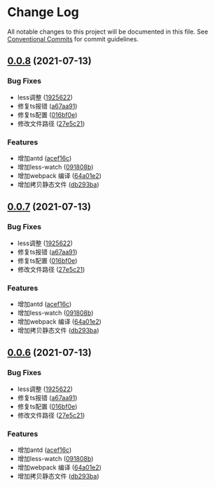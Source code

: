 # Change Log

All notable changes to this project will be documented in this file.
See [Conventional Commits](https://conventionalcommits.org) for commit guidelines.

## [0.0.8](https://github.com/xbcc123/xbc-monorep/compare/v0.0.5...v0.0.8) (2021-07-13)


### Bug Fixes

* less调整 ([1925622](https://github.com/xbcc123/xbc-monorep/commit/1925622e5b3e2b8bbf82a62e195247f6df7a3034))
* 修复ts报错 ([a67aa91](https://github.com/xbcc123/xbc-monorep/commit/a67aa91eb5b9a3898a0fce4131dfa83e30d728c9))
* 修复ts配置 ([016bf0e](https://github.com/xbcc123/xbc-monorep/commit/016bf0eb373e68e0fb4139d4844f3ccfdf038158))
* 修改文件路径 ([27e5c21](https://github.com/xbcc123/xbc-monorep/commit/27e5c21836307bf4e5221e7b4f7b9cf00db88df2))


### Features

* 增加antd ([acef16c](https://github.com/xbcc123/xbc-monorep/commit/acef16c9894dd97f62d21ee6db5a0156458beb90))
* 增加less-watch ([091808b](https://github.com/xbcc123/xbc-monorep/commit/091808b6d489d042e32838ed321d0f4a4eb88e89))
* 增加webpack 编译 ([64a01e2](https://github.com/xbcc123/xbc-monorep/commit/64a01e23f1b18885a85c877e8624e94bb27a95e4))
* 增加拷贝静态文件 ([db293ba](https://github.com/xbcc123/xbc-monorep/commit/db293baf2bf3bb8645ad4143911fccbe60efd32d))





## [0.0.7](https://github.com/xbcc123/xbc-monorep/compare/v0.0.5...v0.0.7) (2021-07-13)


### Bug Fixes

* less调整 ([1925622](https://github.com/xbcc123/xbc-monorep/commit/1925622e5b3e2b8bbf82a62e195247f6df7a3034))
* 修复ts报错 ([a67aa91](https://github.com/xbcc123/xbc-monorep/commit/a67aa91eb5b9a3898a0fce4131dfa83e30d728c9))
* 修复ts配置 ([016bf0e](https://github.com/xbcc123/xbc-monorep/commit/016bf0eb373e68e0fb4139d4844f3ccfdf038158))
* 修改文件路径 ([27e5c21](https://github.com/xbcc123/xbc-monorep/commit/27e5c21836307bf4e5221e7b4f7b9cf00db88df2))


### Features

* 增加antd ([acef16c](https://github.com/xbcc123/xbc-monorep/commit/acef16c9894dd97f62d21ee6db5a0156458beb90))
* 增加less-watch ([091808b](https://github.com/xbcc123/xbc-monorep/commit/091808b6d489d042e32838ed321d0f4a4eb88e89))
* 增加webpack 编译 ([64a01e2](https://github.com/xbcc123/xbc-monorep/commit/64a01e23f1b18885a85c877e8624e94bb27a95e4))
* 增加拷贝静态文件 ([db293ba](https://github.com/xbcc123/xbc-monorep/commit/db293baf2bf3bb8645ad4143911fccbe60efd32d))





## [0.0.6](https://github.com/xbcc123/xbc-monorep/compare/v0.0.5...v0.0.6) (2021-07-13)


### Bug Fixes

* less调整 ([1925622](https://github.com/xbcc123/xbc-monorep/commit/1925622e5b3e2b8bbf82a62e195247f6df7a3034))
* 修复ts报错 ([a67aa91](https://github.com/xbcc123/xbc-monorep/commit/a67aa91eb5b9a3898a0fce4131dfa83e30d728c9))
* 修复ts配置 ([016bf0e](https://github.com/xbcc123/xbc-monorep/commit/016bf0eb373e68e0fb4139d4844f3ccfdf038158))
* 修改文件路径 ([27e5c21](https://github.com/xbcc123/xbc-monorep/commit/27e5c21836307bf4e5221e7b4f7b9cf00db88df2))


### Features

* 增加antd ([acef16c](https://github.com/xbcc123/xbc-monorep/commit/acef16c9894dd97f62d21ee6db5a0156458beb90))
* 增加less-watch ([091808b](https://github.com/xbcc123/xbc-monorep/commit/091808b6d489d042e32838ed321d0f4a4eb88e89))
* 增加webpack 编译 ([64a01e2](https://github.com/xbcc123/xbc-monorep/commit/64a01e23f1b18885a85c877e8624e94bb27a95e4))
* 增加拷贝静态文件 ([db293ba](https://github.com/xbcc123/xbc-monorep/commit/db293baf2bf3bb8645ad4143911fccbe60efd32d))
